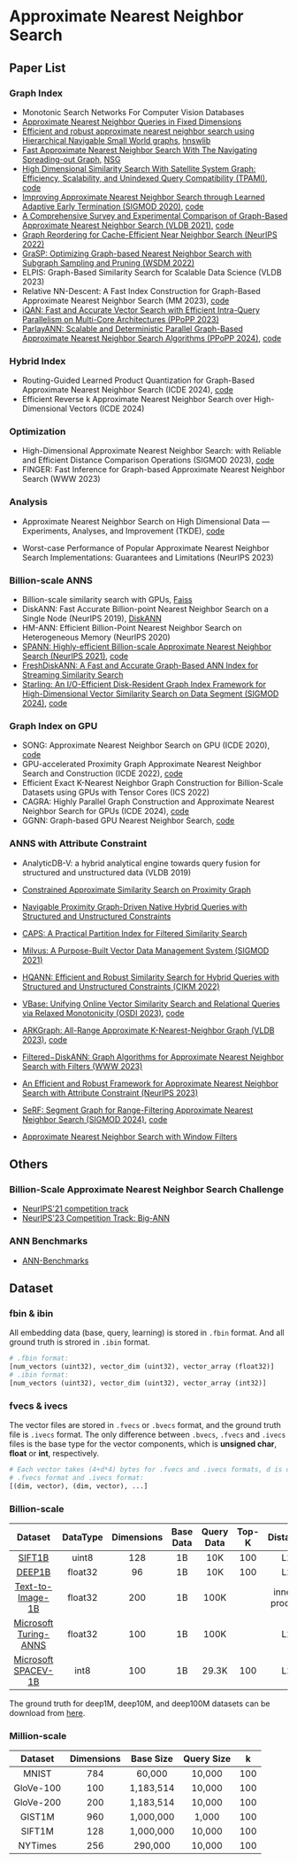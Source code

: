 # Approximate Nearest Neighbor Search

## Paper List

### Graph Index

- Monotonic Search Networks For Computer Vision Databases
- [Approximate Nearest Neighbor Queries in Fixed Dimensions](https://www.cs.umd.edu/~mount/Papers/soda93-ann.pdf)
- [Efficient and robust approximate nearest neighbor search using Hierarchical Navigable Small World graphs](https://arxiv.org/abs/1603.09320), [hnswlib](https://github.com/nmslib/hnswlib.git)
- [Fast Approximate Nearest Neighbor Search With The Navigating Spreading-out Graph](https://arxiv.org/abs/1707.00143), [NSG](https://github.com/ZJULearning/nsg.git)
- [High Dimensional Similarity Search With Satellite System Graph: Efficiency, Scalability, and Unindexed Query Compatibility (TPAMI)](https://ieeexplore.ieee.org/document/9383170), [code](https://github.com/ZJULearning/SSG.git)
- [Improving Approximate Nearest Neighbor Search through Learned Adaptive Early Termination (SIGMOD 2020)](https://dl.acm.org/doi/pdf/10.1145/3318464.3380600), [code](https://github.com/efficient/faiss-learned-termination.git)
- [A Comprehensive Survey and Experimental Comparison of Graph-Based Approximate Nearest Neighbor Search (VLDB 2021)](https://www.vldb.org/pvldb/vol14/p1964-wang.pdf), [code](https://github.com/Lsyhprum/WEAVESS.git)
- [Graph Reordering for Cache-Efficient Near Neighbor Search (NeurIPS 2022)](https://papers.nips.cc/paper_files/paper/2022/hash/fb44a668c2d4bc984e9d6ca261262cbb-Abstract-Conference.html)
- [GraSP: Optimizing Graph-based Nearest Neighbor Search with Subgraph Sampling and Pruning (WSDM 2022)](https://dl.acm.org/doi/pdf/10.1145/3488560.3498425)
- ELPIS: Graph-Based Similarity Search for Scalable Data Science (VLDB 2023)
- Relative NN-Descent: A Fast Index Construction for Graph-Based Approximate Nearest Neighbor Search (MM 2023), [code](https://github.com/mti-lab/rnn-descent.git)
- [iQAN: Fast and Accurate Vector Search with Efficient Intra-Query Parallelism on Multi-Core Architectures (PPoPP 2023)](https://dl.acm.org/doi/pdf/10.1145/3572848.3577527)
- [ParlayANN: Scalable and Deterministic Parallel Graph-Based Approximate Nearest Neighbor Search Algorithms (PPoPP 2024)](https://dl.acm.org/doi/pdf/10.1145/3627535.3638475), [code](https://github.com/cmuparlay/ParlayANN.git)

### Hybrid Index

- Routing-Guided Learned Product Quantization for Graph-Based Approximate Nearest Neighbor Search (ICDE 2024), [code](https://github.com/Lsyhprum/BREWESS.git)
- Efficient Reverse k Approximate Nearest Neighbor Search over High-Dimensional Vectors (ICDE 2024)

### Optimization

- High-Dimensional Approximate Nearest Neighbor Search: with Reliable and Efficient Distance Comparison Operations (SIGMOD 2023), [code](https://github.com/gaoj0017/ADSampling.git)
- FINGER: Fast Inference for Graph-based Approximate Nearest Neighbor Search (WWW 2023)

### Analysis

- Approximate Nearest Neighbor Search on High Dimensional Data — Experiments, Analyses, and Improvement (TKDE), [code](https://github.com/DBAIWangGroup/nns_benchmark.git)

- Worst-case Performance of Popular Approximate Nearest Neighbor Search Implementations: Guarantees and Limitations (NeurIPS 2023)

### Billion-scale ANNS

- Billion-scale similarity search with GPUs, [Faiss](https://github.com/facebookresearch/faiss.git)
- DiskANN: Fast Accurate Billion-point Nearest Neighbor Search on a Single Node (NeurIPS 2019), [DiskANN](https://github.com/microsoft/DiskANN.git)
- HM-ANN: Efficient Billion-Point Nearest Neighbor Search on Heterogeneous Memory (NeurIPS 2020)
- [SPANN: Highly-efficient Billion-scale Approximate Nearest Neighbor Search (NeurIPS 2021)](https://proceedings.neurips.cc/paper/2021/file/299dc35e747eb77177d9cea10a802da2-Paper.pdf), [code](https://github.com/microsoft/SPTAG.git)
- [FreshDiskANN: A Fast and Accurate Graph-Based ANN Index for Streaming Similarity Search](https://arxiv.org/pdf/2105.09613.pdf)
- [Starling: An I/O-Efficient Disk-Resident Graph Index Framework for High-Dimensional Vector Similarity Search on Data Segment (SIGMOD 2024)](https://dl.acm.org/doi/pdf/10.1145/3639269), [code](https://github.com/zilliztech/starling.git)

### Graph Index on GPU

- SONG: Approximate Nearest Neighbor Search on GPU (ICDE 2020), [code](https://github.com/sunbelbd/song.git)
- GPU-accelerated Proximity Graph Approximate Nearest Neighbor Search and Construction (ICDE 2022), [code](https://github.com/yuyuanhang/GANNS.git)
- Efficient Exact K-Nearest Neighbor Graph Construction for Billion-Scale Datasets using GPUs with Tensor Cores (ICS 2022)
- CAGRA: Highly Parallel Graph Construction and Approximate Nearest Neighbor Search for GPUs (ICDE 2024), [code](https://github.com/rapidsai/raft.git)
- GGNN: Graph-based GPU Nearest Neighbor Search, [code](https://github.com/cgtuebingen/ggnn.git)

### ANNS with Attribute Constraint

- AnalyticDB-V: a hybrid analytical engine towards query fusion for structured and unstructured data (VLDB 2019)

- [Constrained Approximate Similarity Search on Proximity Graph](https://arxiv.org/abs/2210.14958)
- [Navigable Proximity Graph-Driven Native Hybrid Queries with Structured and Unstructured Constraints](https://arxiv.org/abs/2203.13601)
- [CAPS: A Practical Partition Index for Filtered Similarity Search](https://arxiv.org/abs/2308.15014)
- [Milvus: A Purpose-Built Vector Data Management System (SIGMOD 2021)](https://dl.acm.org/doi/10.1145/3448016.3457550)
- [HQANN: Efficient and Robust Similarity Search for Hybrid Queries with Structured and Unstructured Constraints (CIKM 2022)](https://dl.acm.org/doi/pdf/10.1145/3511808.3557610)
- [VBase: Unifying Online Vector Similarity Search and Relational Queries via Relaxed Monotonicity (OSDI 2023)](https://www.usenix.org/system/files/osdi23-zhang-qianxi_1.pdf), [code](https://github.com/microsoft/MSVBASE.git)
- [ARKGraph: All-Range Approximate K-Nearest-Neighbor Graph (VLDB 2023)](https://dl.acm.org/doi/pdf/10.14778/3603581.3603601), [code](https://github.com/rutgers-db/ARKGraph.git)
- [Filtered−DiskANN: Graph Algorithms for Approximate Nearest Neighbor Search with Filters (WWW 2023)](https://harsha-simhadri.org/pubs/Filtered-DiskANN23.pdf)
- [An Efficient and Robust Framework for Approximate Nearest Neighbor Search with Attribute Constraint (NeurIPS 2023)](https://papers.nips.cc/paper_files/paper/2023/hash/32e41d6b0a51a63a9a90697da19d235d-Abstract-Conference.html)
- [SeRF: Segment Graph for Range-Filtering Approximate Nearest Neighbor Search (SIGMOD 2024)](https://dl.acm.org/doi/pdf/10.1145/3639324), [code](https://github.com/rutgers-db/SeRF.git)
- [Approximate Nearest Neighbor Search with Window Filters](https://arxiv.org/abs/2402.00943)

## Others

### Billion-Scale Approximate Nearest Neighbor Search Challenge

- [NeurIPS'21 competition track](https://big-ann-benchmarks.com/neurips21.html)
- [NeurIPS'23 Competition Track: Big-ANN](https://big-ann-benchmarks.com/neurips23.html)

### ANN Benchmarks

- [ANN-Benchmarks](https://ann-benchmarks.com/)

## Dataset

### fbin & ibin

All embedding data (base, query, learning) is stored in `.fbin` format. And all ground truth is strored in `.ibin` format.

```python
# .fbin format:
[num_vectors (uint32), vector_dim (uint32), vector_array (float32)]
# .ibin format:
[num_vectors (uint32), vector_dim (uint32), vector_array (int32)]
```

### fvecs & ivecs

The vector files are stored in `.fvecs` or `.bvecs` format, and the ground truth file is `.ivecs` format. The only difference between `.bvecs`, `.fvecs` and `.ivecs` files is the base type for the vector components, which is **unsigned char**, **float** or **int**, respectively. 

```python
# Each vector takes (4+d*4) bytes for .fvecs and .ivecs formats, d is dimension.
# .fvecs format and .ivecs format:
[(dim, vector), (dim, vector), ...]
```

### Billion-scale

|                           Dataset                            | DataType | Dimensions | Base Data | Query Data | Top-K |   Distance    |
| :----------------------------------------------------------: | :------: | :--------: | :-------: | :--------: | :---: | :-----------: |
|           [SIFT1B](http://corpus-texmex.irisa.fr/)           |  uint8   |    128     |    1B     |    10K     |  100  |      L2       |
| [DEEP1B](https://research.yandex.com/blog/benchmarks-for-billion-scale-similarity-search) | float32  |     96     |    1B     |    10K     |  100  |      L2       |
| [Text-to-Image-1B](https://research.yandex.com/blog/benchmarks-for-billion-scale-similarity-search) | float32  |    200     |    1B     |    100K    |       | inner-product |
| [Microsoft Turing-ANNS](https://learning2hash.github.io/publications/microsoftturinganns1B/) | float32  |    100     |    1B     |    100K    |       |      L2       |
| [Microsoft SPACEV-1B](https://github.com/microsoft/SPTAG/tree/main/datasets/SPACEV1B) |   int8   |    100     |    1B     |   29.3K    |  100  |      L2       |

The ground truth for deep1M, deep10M, and deep100M datasets can be download from [here](https://github.com/matsui528/deep1b_gt.git).

### Million-scale

|  Dataset  | Dimensions | Base Size | Query Size |  k   |
| :-------: | :--------: | :-------: | :--------: | :--: |
|   MNIST   |    784     |  60,000   |   10,000   | 100  |
| GloVe-100 |    100     | 1,183,514 |   10,000   | 100  |
| GloVe-200 |    200     | 1,183,514 |   10,000   | 100  |
|  GIST1M   |    960     | 1,000,000 |   1,000    | 100  |
|  SIFT1M   |    128     | 1,000,000 |   10,000   | 100  |
|  NYTimes  |    256     |  290,000  |   10,000   | 100  |

